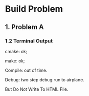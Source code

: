 # Build Problem

## 1. Problem A

### 1.2 Terminal Output

cmake: ok;

make: ok;

Compile: out of time.

Debug: two step debug run to airplane.

But Do Not Write To HTML File.
